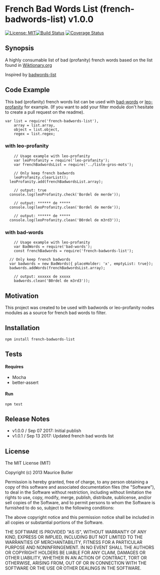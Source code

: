 # French Bad Words List (french-badwords-list) v1.0.0 

 [![License: MIT](https://img.shields.io/badge/License-MIT-blue.svg)](https://opensource.org/licenses/MIT)[![Build Status](https://travis-ci.org/darwiin/french-badwords-list.svg?branch=master)](https://travis-ci.org/darwiin/french-badwords-list) [![Coverage Status](https://coveralls.io/repos/github/darwiin/french-badwords-list/badge.svg?branch=master)](https://coveralls.io/github/darwiin/french-badwords-list?branch=master)


## Synopsis

A highly consumable list of bad (profanity) french words based on the list found in [Wiktionary.org](https://fr.wiktionary.org/w/index.php?title=Cat%C3%A9gorie:Insultes_en_fran%C3%A7ais&pageuntil=mongol+a+batteries%0Amongol+%C3%A0+batteries#mw-pages)

Inspired by [badwords-list](https://github.com/MauriceButler/badwords)

## Code Example

This bad (profanity) french words list can be used with [bad-words](https://www.npmjs.com/package/bad-words) or [leo-profanity](https://www.npmjs.com/package/leo-profanity) for example. (If you want to add your filter module don't hesitate to create a pull request on the readme).

```
var list = require('french-badwords-list'),
	array = list.array,
	object = list.object,
	regex = list.regex;
```

### with leo-profanity

```
	// Usage example with leo-profanity
	var leoProfanity = require('leo-profanity');
	var frenchBadwordsList = require('../liste-gros-mots');

	// Only keep french badwords
	leoProfanity.clearList();
  leoProfanity.add(frenchBadwordsList.array);

	// output: true
  console.log(leoProfanity.check('Bordel de merde'));

	// output: ****** de *****
  console.log(leoProfanity.clean('Bordel de merde'));

	// output: ****** de *****
  console.log(leoProfanity.clean('B0rdel de m3rd3'));
```

### with bad-words
```
	// Usage example with leo-profanity
	var BadWords = require('bad-words');
	const frenchBadwords = require('french-badwords-list');

  // Only keep french badwords
  var badwords = new BadWords({ placeHolder: 'x', emptyList: true}); 
  badwords.addWords(frenchBadwordsList.array);
  
	// output: xxxxxx de xxxxx
	badwords.clean('B0rdel de m3rd3'));
```

## Motivation

This project was created to be used with badwords or leo-profanity nodes modules as a source for french bad words to filter.

## Installation

```
npm install french-badwords-list
```

## Tests

#### Requires
- Mocha
- better-assert

#### Run
```
npm test
```

## Release Notes
- v1.0.0 / Sep 07 2017: Initial publish
- v1.0.1 / Sep 13 2017: Updated french bad words list

## License

The MIT License (MIT)

Copyright (c) 2013 Maurice Butler

Permission is hereby granted, free of charge, to any person obtaining a copy of
this software and associated documentation files (the "Software"), to deal in
the Software without restriction, including without limitation the rights to
use, copy, modify, merge, publish, distribute, sublicense, and/or sell copies of
the Software, and to permit persons to whom the Software is furnished to do so,
subject to the following conditions:

The above copyright notice and this permission notice shall be included in all
copies or substantial portions of the Software.

THE SOFTWARE IS PROVIDED "AS IS", WITHOUT WARRANTY OF ANY KIND, EXPRESS OR
IMPLIED, INCLUDING BUT NOT LIMITED TO THE WARRANTIES OF MERCHANTABILITY, FITNESS
FOR A PARTICULAR PURPOSE AND NONINFRINGEMENT. IN NO EVENT SHALL THE AUTHORS OR
COPYRIGHT HOLDERS BE LIABLE FOR ANY CLAIM, DAMAGES OR OTHER LIABILITY, WHETHER
IN AN ACTION OF CONTRACT, TORT OR OTHERWISE, ARISING FROM, OUT OF OR IN
CONNECTION WITH THE SOFTWARE OR THE USE OR OTHER DEALINGS IN THE SOFTWARE.